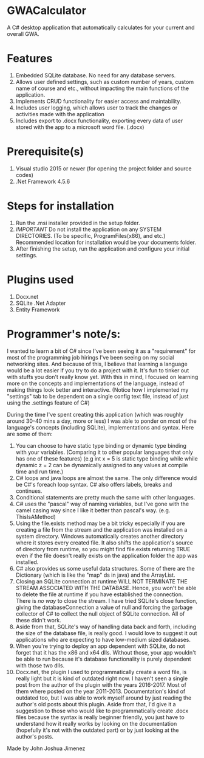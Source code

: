 # GWACalculator
A C# desktop application that automatically calculates for your current and overall GWA. 

# Features
1) Embedded SQLite database. No need for any database servers.
2) Allows user defined settings, such as custom number of years, custom name of course and etc., without impacting the main functions of the application.
3) Implements CRUD functionality for easier access and maintability.
4) Includes user logging, which allows user to track the changes or activities made with the application
5) Includes export to .docx functionality, exporting every data of user stored with the app to a microsoft word file. (.docx)

# Prerequisite(s)
1) Visual studio 2015 or newer (for opening the project folder and source codes)
2) .Net Framework 4.5.6

# Steps for installation
1) Run the .msi installer provided in the setup folder.
2) *IMPORTANT* Do not install the application on any SYSTEM DIRECTORIES. (To be specific, ProgramFiles(x86), and etc.) Recommended location for installation would be your documents folder.
3) After finishing the setup, run the application and configure your initial settings.

# Plugins used
1) Docx.net 
2) SQLite .Net Adapter
3) Entity Framework

# Programmer's note/s:
I wanted to learn a bit of C# since I've been seeing it as a "requirement" for most of the programming job hirings I've been seeing on my social networking sites. And because of this, I believe that learning a language would be a lot easier if you try to do a project with it. It's fun to tinker out with stuffs you don't really know yet. With this in mind, I focused on learning more on the concepts and implementations of the language, instead of making things look better and interactive. (Notice how I implemented my "settings" tab to be dependent on a single config text file, instead of just using the .settings feature of C#)

During the time I've spent creating this application (which was roughly around 30-40 mins a day, more or less) I was able to ponder on most of the language's concepts (including SQLite), implementations and syntax. Here are some of them:

1) You can choose to have static type binding or dynamic type binding with your variables. (Comparing it to other popular languages that only has one of these features) (e.g int x = 5 is static type binding while while dynamic z = 2 can be dynamically assigned to any values at compile time and run time.)
2) C# loops and java loops are almost the same. The only difference would be C#'s foreach loop syntax. C# also offers labels, breaks and continues.
3) Conditional statements are pretty much the same with other languages.
4) C# uses the "pascal" way of naming variables, but I've gone with the camel casing way since I like it better than pascal's way. (e.g. ThisIsAMethod)
5) Using the file.exists method may be a bit tricky especially if you are creating a file from the stream and the application was installed on a system directory. Windows automatically creates another directory where it stores every created file. It also shifts the application's source of directory from runtime, so you might find file.exists returning TRUE even if the file doesn't really exists on the application folder the app was installed. 
6) C# also provides us some useful data structures. Some of there are the Dictionary (which is like the "map" ds in java) and the ArrayList. 
7) Closing an SQLite connection at runtime WILL NOT TERMINATE THE STREAM ASSOCIATED WITH THE DATABASE. Hence, you won't be able to delete the file at runtime if you have established the connection. There is *no way* to close the stream. I have tried SQLite's close function, giving the databaseConnection a value of null and forcing the garbage collector of C# to collect the null object of SQLite connection. All of these didn't work.
8) Aside from that, SQLite's way of handling data back and forth, including the size of the database file, is really good. I would love to suggest it out applications who are expecting to have low-medium sized databases. 
9) When you're trying to deploy an app dependent with SQLite, do not forget that it has the x86 and x64 dlls. Without those, your app wouldn't be able to run because it's database functionality is purely dependent with those two dlls.
10) Docx.net, the plugin I used to programmatically create a word file, is really light but it is kind of outdated right now. I haven't seen a single post from the author of the plugin with the years 2016-2017. Most of them where posted on the year 2011-2013. Documentation's kind of outdated too, but I was able to work myself around by just reading the author's old posts about this plugin.  Aside from that, I'd give it a suggestion to those who would like to programmatically create .docx files because the syntax is really beginner friendly, you just have to understand how it really works by looking on the documentation (hopefully it's not with the outdated part) or by just looking at the author's posts.

Made by John Joshua Jimenez
